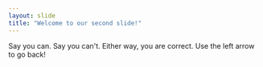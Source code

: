 ```yaml
---
layout: slide
title: "Welcome to our second slide!"
---
```

Say you can. Say you can't. Either way, you are correct. 
Use the left arrow to go back!
